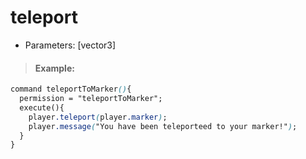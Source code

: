# teleport

* Parameters: \[vector3\]

> #### Example:

```css
command teleportToMarker(){
  permission = "teleportToMarker";
  execute(){
    player.teleport(player.marker);
    player.message("You have been teleporteed to your marker!");
  }
}
```

